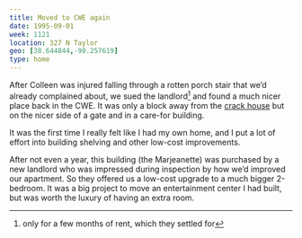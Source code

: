 ```yaml
---
title: Moved to CWE again
date: 1995-09-01
week: 1121
location: 327 N Taylor
geo: [38.644844,-90.257619]
type: home
---
```


After Colleen was injured falling through a rotten porch stair that we’d already complained about, we sued the landlord[^suit] and found a much nicer place back in the CWE. It was only a block away from the [crack house](/history/events/1992-pershing/) but on the nicer side of a gate and in a care-for building.

[^suit]: only for a few months of rent, which they settled for

It was the first time I really felt like I had my own home, and I put a lot of effort into building shelving and other low-cost improvements.

After not even a year, this building (the Marjeanette) was purchased by a new landlord who was impressed during inspection by how we’d improved our apartment. So they offered us a low-cost upgrade to a much bigger 2-bedroom. It was a big project to move an entertainment center I had built, but was worth the luxury of having an extra room.
